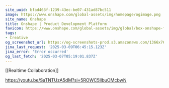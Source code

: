 ```yaml
---
site_uuid: bfad463f-1239-43ec-be07-431ad87bc511
image: https://www.onshape.com/global-assets/img/homepage/ogimage.png
site_name: Onshape
title: Onshape | Product Development Platform
favicon: https://www.onshape.com/global-assets/img/global/box-onshape-favicon-321x.png
tags:
- Creative
og_screenshot_url: https://og-screenshots-prod.s3.amazonaws.com/1366x768/80/false/174c2efd3172addd12b053cb82654699cacee5b5d7919f9f36c48b74f2a8f147.jpeg
jina_last_request: '2025-03-09T06:45:15.123Z'
jina_error: 'Error occurred'
og_last_fetch: '2025-03-07T05:19:01.837Z'
---
```


[[Realtime Collaboration]]

https://youtu.be/SaTNTUzA5dM?si=5ROWC5IlbuOMcbwN